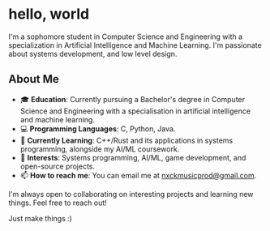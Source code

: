 # hello, world 

I'm a sophomore student in Computer Science and Engineering with a specialization in Artificial Intelligence and Machine Learning. I'm passionate about systems development, and low level design.

## About Me

- 🎓 **Education**: Currently pursuing a Bachelor's degree in Computer Science and Engineering with a specialisation in artificial intelligence and machine learning.
- 💻 **Programming Languages**: C, Python, Java.
- 🌱 **Currently Learning**: C++/Rust and its applications in systems programming, alongside my AI/ML coursework.
- 🚀 **Interests**: Systems programming, AI/ML, game development, and open-source projects.
- 📫 **How to reach me**: You can email me at nxckmusicprod@gmail.com.

I'm always open to collaborating on interesting projects and learning new things. Feel free to reach out!

Just make things :)
